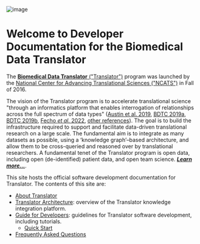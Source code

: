 ![image](img/translator-banner.jpg)

# Welcome to Developer Documentation for the Biomedical Data Translator

The [**Biomedical Data Translator** ("Translator")](https://ncats.nih.gov/translator)  program was launched by the
[National Center for Advancing Translational Sciences ("NCATS")](https://ncats.nih.gov) in Fall of 2016. 

The vision of the Translator program is to accelerate translational science "through an informatics platform that 
enables interrogation of relationships across the full spectrum of data types"
([Austin et al. 2019](https://doi.org/10.1111/cts.12595), [BDTC 2019a](https://doi.org/10.1111/cts.12591),
[BDTC 2019b](https://doi.org/10.1111/cts.12592), [Fecho _et al._ 2022](https://doi.org/10.1111/cts.13301),
[other references](about/index.md#references)). The goal is to build the infrastructure required to support and 
facilitate data-driven translational research on a large scale. The fundamental aim is to integrate as many datasets
as possible, using a ‘knowledge graph’–based architecture, and allow them to be cross-queried and reasoned over by
translational researchers. A fundamental tenet of the Translator program is open data, including open (de-identified) 
patient data, and open team science. [_**Learn more...**_](about/index.md).

This site hosts the official software development documentation for Translator. The contents of this site are:

- [About Translator](about/index.md)
- [Translator Architecture](architecture/index.md): overview of the Translator knowledge integration platform.
- [Guide for Developers](guide-for-developers): guidelines for Translator software development, including tutorials.
    - [Quick Start](guide-for-developers/quickstart.md)
- [Frequently Asked Questions](faq.md)
